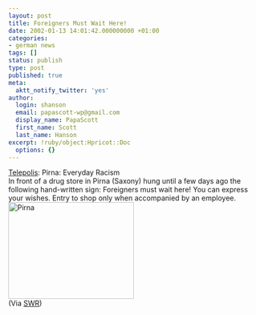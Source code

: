 ```yaml
---
layout: post
title: Foreigners Must Wait Here!
date: 2002-01-13 14:01:42.000000000 +01:00
categories:
- german news
tags: []
status: publish
type: post
published: true
meta:
  aktt_notify_twitter: 'yes'
author:
  login: shanson
  email: papascott-wp@gmail.com
  display_name: PapaScott
  first_name: Scott
  last_name: Hanson
excerpt: !ruby/object:Hpricot::Doc
  options: {}
---
```

<p><a href="http://www.heise.de/tp/deutsch/inhalt/co/11556/1.html">Telepolis</a>: Pirna: Everyday Racism<br />
In front of a drug store in Pirna (Saxony) hung until a few days ago the following hand-written sign: Foreigners must wait here! You can express your wishes. Entry to shop only when accompanied by an employee.<br />
<img src="http://www.papascott.de/wordpress/wp-content/uploads/2002/01/11556_1.jpg" width="250" height="193" alt="Pirna" /><br />
(Via <a href="http://www.schockwellenreiter.de/2002/01/13.html">SWR</a>)</p>
